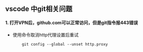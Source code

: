 ## vscode 中git相关问题

#### 1. 打开VPN后，github.com可以正常访问，但是git指令报443错误

* 使用命令取消http代理设置后重试
    ```
        git config --global --unset http.proxy
    ```